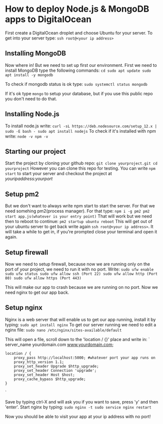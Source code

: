 # How to deploy Node.js & MongoDB apps to DigitalOcean

First create a DigitalOcean droplet and choose Ubuntu for your server. To get into your server type:
`ssh root@<your ip address>`

## Installing MongoDB

Now where in! But we need to set up first our environment. First we need to install MongoDB type the following commands:
`
cd
sudo apt update
sudo apt install -y mongodb
`

To check if mongodb status is ok type:
`sudo systemctl status mongodb`

If it's ok type `mongo` to setup your database, but if you use this public repo you don't need to do that.

## Installing Node.js

To install node.js write:
`
curl -sL https://deb.nodesource.com/setup_12.x | sudo -E bash -
sudo apt install nodejs
`
To check if it's installed with npm write:
`
node -v
npm -v
`

## Starting our project

Start the project by cloning your github repo:
`
git clone yourproject.git
cd yourproject
`
However you can clone this repo for testing.
You can write `npm start` to start your server and checkout the project at _youripaddress:yourport_

## Setup pm2

But we don't want to always write npm start to start the server. For that we need somehing pm2(process manager). For that type:
`
npm i -g pm2
pm2 start app.js(whatever is your entry point)
`
That will work but we need then to reboot to continue:
`
pm2 startup ubuntu
reboot
`
This will get out of your ubuntu server to get back write again `ssh root@<your ip address>`.
It will take a while to get in, if you're prompted close your terminal and open it again.

## Setup firewall

Now we need to setup firewall, because now we are running only on the port of your project, we need to run it with no port. Write:
`
sudo ufw enable
sudo ufw status
sudo ufw allow ssh (Port 22)
sudo ufw allow http (Port 80)
sudo ufw allow https (Port 443)
`

This will make our app to crash because we are running on no port. Now we need nginx to get our app back.

## Setup nginx

Nginx is a web server that will enable us to get our app running, install it by typing:
`sudo apt install nginx`
To get our server running we need to edit a nginx file:
`sudo nano /etc/nginx/sites-available/default`

This will open a file, scroll down to the 'location / {}' place and write in:
`
    server_name yourdomain.com www.yourdomain.com;

    location / {
        proxy_pass http://localhost:5000; #whatever port your app runs on
        proxy_http_version 1.1;
        proxy_set_header Upgrade $http_upgrade;
        proxy_set_header Connection 'upgrade';
        proxy_set_header Host $host;
        proxy_cache_bypass $http_upgrade;
    }
`

Save by typing ctrl-X and will ask you if you want to save, press 'y' and then 'enter'.
Start nginx by typing:
`
sudo nginx -t
sudo service nginx restart
`

Now you should be able to visit your app at your ip address with no port!


